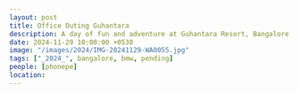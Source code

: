 ```yaml
---
layout: post
title: Office Outing Guhantara
description: A day of fun and adventure at Guhantara Resort, Bangalore, where we explored the underground caves, enjoyed team activities, and relaxed in a unique setting.
date: 2024-11-29 10:00:00 +0530
image: "/images/2024/IMG-20241129-WA0055.jpg"
tags: ["_2024_", bangalore, bmw, pending]
people: [phonepe]
location: 
---
```


